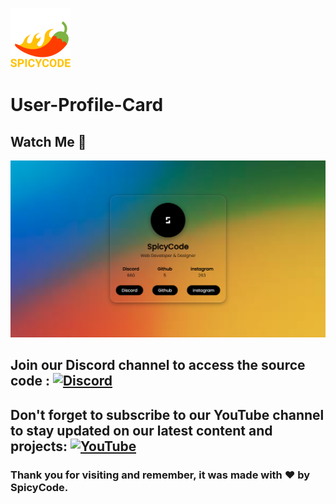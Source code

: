 
![Watch Me][def]

# User-Profile-Card

## Watch Me 💛
<a href="https://dsc.gg/Spicycode"><img src="https://github.com/Spicy1Code/User-Profile-Card/blob/main/images/Capture15.PNG" alt="SPICYCODE Developer" width="1000"></a>

## Join our Discord channel to access the source code : [![Discord](https://img.shields.io/badge/Discord-%237289DA.svg?logo=discord&logoColor=white)](https://dsc.gg/spicycode)

## Don't forget to subscribe to our YouTube channel to stay updated on our latest content and projects: [![YouTube](https://img.shields.io/badge/YouTube-%23FF0000.svg?logo=YouTube&logoColor=white)](https://youtube.com/@ITz-Zekky) 

### Thank you for visiting and remember, it was made with ❤️ by SpicyCode.

[def]: https://github.com/Spicy1Code/User-Profile-Card/blob/main/images/icons8-chili-pepper-96.png
